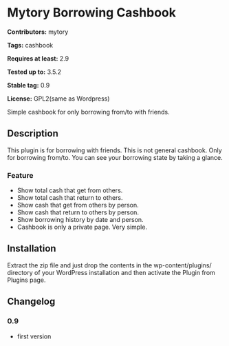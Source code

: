 # Mytory Borrowing Cashbook #
**Contributors:** mytory 
  
**Tags:** cashbook
  
**Requires at least:** 2.9
  
**Tested up to:** 3.5.2
  
**Stable tag:** 0.9
  
**License:** GPL2(same as Wordpress)
  

Simple cashbook for only borrowing from/to with friends.

## Description ##

This plugin is for borrowing with friends. This is not general cashbook. Only for borrowing from/to. You can see your borrowing state by taking a glance.

### Feature

* Show total cash that get from others.
* Show total cash that return to others.
* Show cash that get from others by person.
* Show cash that return to others by person.
* Show borrowing history by date and person.
* Cashbook is only a private page. Very simple.

## Installation ##

Extract the zip file and just drop the contents in the wp-content/plugins/ directory of your WordPress installation and then activate the Plugin from Plugins page.

## Changelog ##

### 0.9

* first version